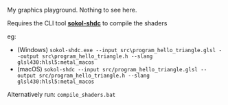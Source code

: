 My graphics playground. Nothing to see here.

Requires the CLI tool **[sokol-shdc](https://github.com/floooh/sokol-tools/blob/master/docs/sokol-shdc.md)** to compile the shaders

eg:

-   (Windows) `sokol-shdc.exe --input src\program_hello_triangle.glsl --output src\program_hello_triangle.h --slang glsl430:hlsl5:metal_macos`
-   (macOS) `sokol-shdc --input src/program_hello_triangle.glsl --output src/program_hello_triangle.h --slang glsl430:hlsl5:metal_macos`

Alternatively run: `compile_shaders.bat`